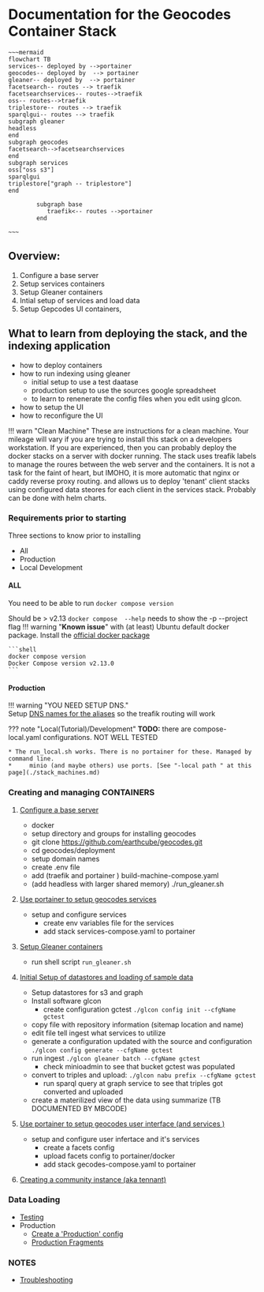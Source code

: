 # Documentation for the Geocodes Container Stack


    ~~~mermaid
    flowchart TB
    services-- deployed by -->portainer
    geocodes-- deployed by  --> portainer
    gleaner-- deployed by  --> portainer
    facetsearch-- routes --> traefik
    facetsearchservices-- routes-->traefik
    oss-- routes-->traefik
    triplestore-- routes --> traefik
    sparqlgui-- routes --> traefik
    subgraph gleaner
    headless
    end
    subgraph geocodes
    facetsearch-->facetsearchservices
    end
    subgraph services
    oss["oss s3"]
    sparqlgui
    triplestore["graph -- triplestore"]
    end
    
            subgraph base
               traefik<-- routes -->portainer
            end
        
    ~~~
  
## Overview:
1. Configure a base server
2. Setup services containers
3. Setup Gleaner containers
3. Intial setup of services and load data
3. Setup Gepcodes UI containers,

## What to learn from deploying the stack, and the indexing application

* how to deploy containers
* how to run indexing using gleaner
    * initial setup to use a test daatase
    * production setup to use the sources google spreadsheet
    * to learn to renenerate the config files when you edit using glcon.
* how to setup the UI
* how to reconfigure the UI 

!!! warn "Clean Machine"
    These are instructions for a clean machine. Your mileage will vary if you are trying to install this stack on
    a developers workstation.
    If you are experienced, then you can probably deploy the docker stacks on a server with docker running.
    The stack uses treafik labels to manage the roures between the web server and the containers. It is not
    a task for the faint of heart, but IMOHO, it is more automatic that nginx or caddy reverse proxy routing.
    and allows us to deploy 'tenant' client stacks using configured data steores for each client in the services stack.
    Probably can be done with helm charts.

### Requirements prior to starting

Three sections to know prior to installing
* All
* Production
* Local Development

####  ALL
You need to be able to run `docker compose version`

Should be > v2.13 `docker compose  --help` needs to show the -p --project flag
!!! warning     "**Known issue**" 
    with (at least) Ubuntu default docker package. Install the [official docker package](https://docs.docker.com/engine/install/ubuntu/)

    ```shell
    docker compose version
    Docker Compose version v2.13.0
    ```
####  Production

!!! warning   "YOU NEED SETUP DNS."  
    Setup [DNS names for the aliases](https://raw.githubusercontent.com/earthcube/geocodes/main/deployment/hosts.geocodes) 
    so the treafik routing will work

??? note   "Local(Tutorial)/Development"
    **TODO:** there are compose-local.yaml configurations. NOT WELL TESTED

    * The run_local.sh works. There is no portainer for these. Managed by command line.
    *     minio (and maybe others) use ports. [See "-local path " at this page](./stack_machines.md)

### Creating and managing CONTAINERS

1. [Configure a base server](./setup_base_machine_configuration.md)
    * docker
    * setup directory and groups for installing geocodes
    * git clone https://github.com/earthcube/geocodes.git
    * cd geocodes/deployment
    * setup domain names
    * create .env file
    * add  (traefik and portainer ) build-machine-compose.yaml
    * (add headless with larger shared memory) ./run_gleaner.sh   

2. [Use portainer to setup geocodes services ](./setup_geocodes_services_containers.md)
    * setup and configure services
        * create env variables file for the services
        * add stack services-compose.yaml to portainer
1. [Setup Gleaner containers](./setup_gleaner_container.md)
   * run shell script `run_gleaner.sh`
1. [Initial Setup of datastores and loading of sample data](./setup_indexing_with_gleanerio.md)
    * Setup datastores for s3 and graph
    * Install software glcon
      * create configuration gctest `./glcon config init --cfgName gctest`
    * copy file with repository information (sitemap location and name)
    * edit file tell ingest what services to utilize 
    * generate a configuration updated with the source and configuration `./glcon config generate --cfgName gctest`
    * run ingest `./glcon gleaner batch --cfgName gctest`
        * check minioadmin to see that bucket gctest was populated
    * convert to triples and upload: `./glcon nabu prefix --cfgName gctest`
        * run sparql query at graph service to see that triples got converted and uploaded
    * create a materilized view of the data using summarize (TB DOCUMENTED BY MBCODE)

1. [Use portainer to setup geocodes user interface (and services )](./setup_geocodes_ui_containers.md)
    * setup and configure user infertace and it's services
        * create a facets config
        * upload facets config to portainer/docker
        * add  stack gecodes-compose.yaml to portainer
1. [Creating a community instance (aka tennant)](./tenant/)

### Data Loading

* [Testing](./indexing_with_gleanerio_for_testing.md)
* Production
    * [Create a  'Production' config](production/creatingAndLoadingProduction.md) 
    * [Production Fragments](production/production_configs.md)


### NOTES
* [Troubleshooting](troubleshooting.md)


